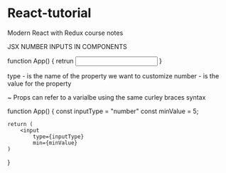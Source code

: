 # React-tutorial
Modern React with Redux course notes


JSX NUMBER INPUTS IN COMPONENTS

function App() {
    retrun <input type = "number" min={5} max={10} />
}

type - is the name of the property we want to customize
number - is the value for the property


~ Props can refer to a varialbe using the same curley braces syntax

function App() {
    const inputType = "number"
    const minValue = 5;

    return (
        <input
            type={inputType}
            min={minValue}
    )
}